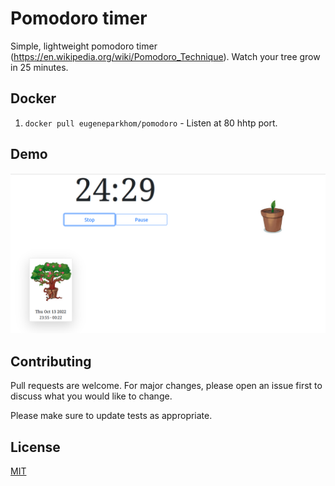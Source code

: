 # Pomodoro timer

Simple, lightweight pomodoro timer (<https://en.wikipedia.org/wiki/Pomodoro_Technique>). Watch your tree grow in 25 minutes.

## Docker

1. `docker pull eugeneparkhom/pomodoro` - Listen at 80 hhtp port.

## Demo

![demo image](https://github.com/la-strole/pomodoro_timer/blob/main/README/image.png)

## Contributing

Pull requests are welcome. For major changes, please open an issue first to discuss what you would like to change.

Please make sure to update tests as appropriate.

## License

[MIT](https://choosealicense.com/licenses/mit/)
